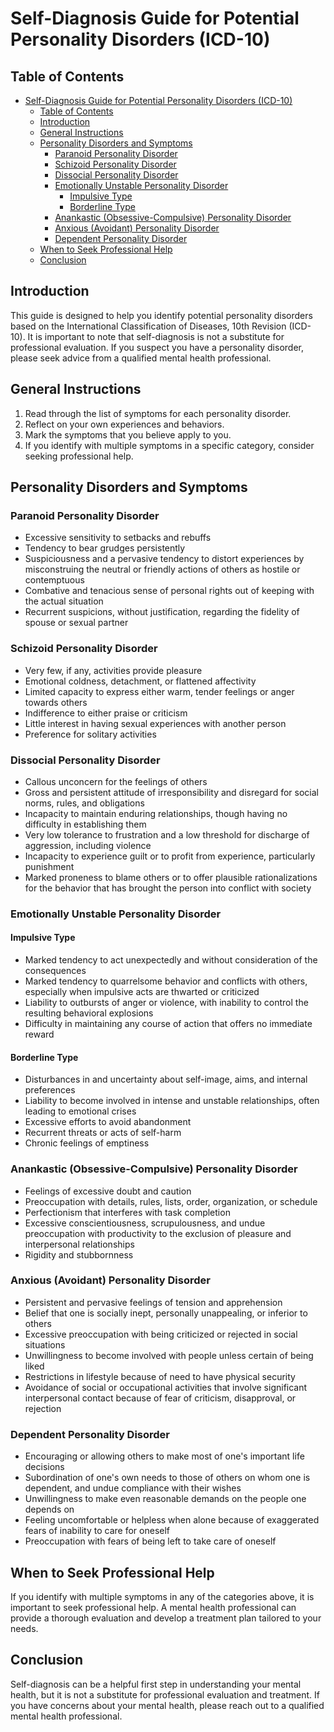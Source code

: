 # Self-Diagnosis Guide for Potential Personality Disorders (ICD-10)

## Table of Contents

- [Self-Diagnosis Guide for Potential Personality Disorders (ICD-10)](#self-diagnosis-guide-for-potential-personality-disorders-icd-10)
  - [Table of Contents](#table-of-contents)
  - [Introduction](#introduction)
  - [General Instructions](#general-instructions)
  - [Personality Disorders and Symptoms](#personality-disorders-and-symptoms)
    - [Paranoid Personality Disorder](#paranoid-personality-disorder)
    - [Schizoid Personality Disorder](#schizoid-personality-disorder)
    - [Dissocial Personality Disorder](#dissocial-personality-disorder)
    - [Emotionally Unstable Personality Disorder](#emotionally-unstable-personality-disorder)
      - [Impulsive Type](#impulsive-type)
      - [Borderline Type](#borderline-type)
    - [Anankastic (Obsessive-Compulsive) Personality Disorder](#anankastic-obsessive-compulsive-personality-disorder)
    - [Anxious (Avoidant) Personality Disorder](#anxious-avoidant-personality-disorder)
    - [Dependent Personality Disorder](#dependent-personality-disorder)
  - [When to Seek Professional Help](#when-to-seek-professional-help)
  - [Conclusion](#conclusion)
  
## Introduction

This guide is designed to help you identify potential personality disorders based on the International Classification of Diseases, 10th Revision (ICD-10). It is important to note that self-diagnosis is not a substitute for professional evaluation. If you suspect you have a personality disorder, please seek advice from a qualified mental health professional.

## General Instructions

1. Read through the list of symptoms for each personality disorder.
2. Reflect on your own experiences and behaviors.
3. Mark the symptoms that you believe apply to you.
4. If you identify with multiple symptoms in a specific category, consider seeking professional help.

## Personality Disorders and Symptoms

### Paranoid Personality Disorder

- Excessive sensitivity to setbacks and rebuffs
- Tendency to bear grudges persistently
- Suspiciousness and a pervasive tendency to distort experiences by misconstruing the neutral or friendly actions of others as hostile or contemptuous
- Combative and tenacious sense of personal rights out of keeping with the actual situation
- Recurrent suspicions, without justification, regarding the fidelity of spouse or sexual partner

### Schizoid Personality Disorder

- Very few, if any, activities provide pleasure
- Emotional coldness, detachment, or flattened affectivity
- Limited capacity to express either warm, tender feelings or anger towards others
- Indifference to either praise or criticism
- Little interest in having sexual experiences with another person
- Preference for solitary activities

### Dissocial Personality Disorder

- Callous unconcern for the feelings of others
- Gross and persistent attitude of irresponsibility and disregard for social norms, rules, and obligations
- Incapacity to maintain enduring relationships, though having no difficulty in establishing them
- Very low tolerance to frustration and a low threshold for discharge of aggression, including violence
- Incapacity to experience guilt or to profit from experience, particularly punishment
- Marked proneness to blame others or to offer plausible rationalizations for the behavior that has brought the person into conflict with society

### Emotionally Unstable Personality Disorder

#### Impulsive Type

- Marked tendency to act unexpectedly and without consideration of the consequences
- Marked tendency to quarrelsome behavior and conflicts with others, especially when impulsive acts are thwarted or criticized
- Liability to outbursts of anger or violence, with inability to control the resulting behavioral explosions
- Difficulty in maintaining any course of action that offers no immediate reward

#### Borderline Type

- Disturbances in and uncertainty about self-image, aims, and internal preferences
- Liability to become involved in intense and unstable relationships, often leading to emotional crises
- Excessive efforts to avoid abandonment
- Recurrent threats or acts of self-harm
- Chronic feelings of emptiness

### Anankastic (Obsessive-Compulsive) Personality Disorder

- Feelings of excessive doubt and caution
- Preoccupation with details, rules, lists, order, organization, or schedule
- Perfectionism that interferes with task completion
- Excessive conscientiousness, scrupulousness, and undue preoccupation with productivity to the exclusion of pleasure and interpersonal relationships
- Rigidity and stubbornness

### Anxious (Avoidant) Personality Disorder

- Persistent and pervasive feelings of tension and apprehension
- Belief that one is socially inept, personally unappealing, or inferior to others
- Excessive preoccupation with being criticized or rejected in social situations
- Unwillingness to become involved with people unless certain of being liked
- Restrictions in lifestyle because of need to have physical security
- Avoidance of social or occupational activities that involve significant interpersonal contact because of fear of criticism, disapproval, or rejection

### Dependent Personality Disorder

- Encouraging or allowing others to make most of one's important life decisions
- Subordination of one's own needs to those of others on whom one is dependent, and undue compliance with their wishes
- Unwillingness to make even reasonable demands on the people one depends on
- Feeling uncomfortable or helpless when alone because of exaggerated fears of inability to care for oneself
- Preoccupation with fears of being left to take care of oneself

## When to Seek Professional Help

If you identify with multiple symptoms in any of the categories above, it is important to seek professional help. A mental health professional can provide a thorough evaluation and develop a treatment plan tailored to your needs.

## Conclusion

Self-diagnosis can be a helpful first step in understanding your mental health, but it is not a substitute for professional evaluation and treatment. If you have concerns about your mental health, please reach out to a qualified mental health professional.
